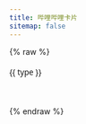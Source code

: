 ```yaml
---
title: 哔哩哔哩卡片
sitemap: false
---
```

<script src="https://cdn.jsdelivr.net/npm/hexo-tag-bilibili-card/components/bilibili-card/bilibili-card.js" data-pjax
  async></script>
<script type="module" data-pjax>
  import {
    provideFluentDesignSystem,
    fluentAccordion,
    fluentAccordionItem,
    fluentAnchor,
    fluentButton,
    fluentCombobox,
    fluentOption,
    fluentTextArea,
    fluentTextField,
    baseLayerLuminance,
    StandardLuminance
  } from "https://cdn.jsdelivr.net/npm/@fluentui/web-components/+esm";
  provideFluentDesignSystem()
    .register(
      fluentAccordion(),
      fluentAccordionItem(),
      fluentAnchor(),
      fluentButton(),
      fluentCombobox(),
      fluentOption(),
      fluentTextArea(),
      fluentTextField()
    );
  if (typeof matchMedia === "function") {
    const scheme = window.matchMedia("(prefers-color-scheme: dark)");
    if (typeof scheme !== "undefined") {
      scheme.addListener(e => baseLayerLuminance.withDefault(e.matches ? StandardLuminance.DarkMode : StandardLuminance.LightMode));
      if (scheme.matches) {
        baseLayerLuminance.withDefault(StandardLuminance.DarkMode);
      }
    }
  }
</script>

{% raw %}
<div id="vue-app">
  <div class="stack-vertical" style="row-gap: 0.3rem;">
    <settings-card>
      <template #icon>
        <svg-host src="https://cdn.jsdelivr.net/npm/@fluentui/svg-icons/icons/card_ui_20_regular.svg"></svg-host>
      </template>
      <template #header>
        <h4 class="unset">卡片 ID</h4>
      </template>
      <template #description>
        输入卡片所需的哔哩哔哩 {{ type }} ID。
      </template>
      <fluent-text-field v-model="id" placeholder="BV1y54y1a768"></fluent-text-field>
    </settings-card>
    <settings-card>
      <template #icon>
        <svg-host :src="getTypeIcon(type)"></svg-host>
      </template>
      <template #header>
        <h4 class="unset">卡片类型</h4>
      </template>
      <template #description>
        选择生成卡片的类型。
      </template>
      <value-change-host v-model="type" value-name="current-value">
        <fluent-combobox placeholder="video" value="vedio" style="width: 100%; min-width: unset;">
          <fluent-option v-for="type in types" :value="type">{{ type }}</fluent-option>
        </fluent-combobox>
      </value-change-host>
    </settings-card>
    <settings-expander expanded="true">
      <template #icon>
        <svg-host src="https://cdn.jsdelivr.net/npm/@fluentui/svg-icons/icons/database_arrow_down_20_regular.svg"></svg-host>
      </template>
      <template #header>
        <h4 class="unset">获取数据</h4>
      </template>
      <template #description>
        从哔哩哔哩获取 JSON 数据。(由于跨域限制无法自动获取信息，请手动在下方填入 JSON 数据)
      </template>
      <div class="setting-expander-content-grid">
        <input-label label="输入 JSON">
          <template #action>
            <div class="stack-horizontal" style="width: unset; column-gap: 4px;">
              <fluent-button @click="() => getApiAsync()">自动</fluent-button>
              <fluent-anchor :href="getApiUrl()" target="_blank">手动</fluent-anchor>
            </div>
          </template>
          <fluent-text-area v-model="json" resize="vertical" style="width: 100%;"></fluent-text-area>
        </input-label>
      </div>
    </settings-expander>
    <settings-card>
      <template #icon>
        <svg-host
          src="https://cdn.jsdelivr.net/npm/@fluentui/svg-icons/icons/image_arrow_forward_20_regular.svg"></svg-host>
      </template>
      <template #header>
        <h4 class="unset">图片代理</h4>
      </template>
      <template #description>
        设置封面图片的代理。
      </template>
      <fluent-text-field v-model="imageProxy" placeholder="https://images.weserv.nl/?url="></fluent-text-field>
    </settings-card>
    <settings-card>
      <template #icon>
        <svg-host src="https://cdn.jsdelivr.net/npm/@fluentui/svg-icons/icons/tag_multiple_20_regular.svg"></svg-host>
      </template>
      <template #header>
        <h4 class="unset">信息类型</h4>
      </template>
      <template #description>
        设置卡片显示信息的类型。
      </template>
      <fluent-text-field v-model="infoTypes" placeholder="views danmakus"></fluent-text-field>
    </settings-card>
    <div class="settings-card" style="padding: var(--settings-card-padding);">
      <input-label label="预览">
        <template #action>
          <fluent-button @click="() => createExample(json, imageProxy, id, type, infoTypes)">生成卡片</fluent-button>
        </template>
        <div ref="example" style="max-width: 100%;"></div>
      </input-label>
    </div>
  </div>
</div>

<template id="empty-slot-template">
  <div>
    <slot></slot>
  </div>
</template>

<template id="svg-host-template">
  <div v-html="innerHTML"></div>
</template>

<template id="input-label-template">
  <div class="input-label">
    <div class="fluent-input-label">
      <label>
        {{ label }}
      </label>
      <slot name="action"></slot>
    </div>
    <slot></slot>
  </div>
</template>

<template id="settings-presenter-template">
  <div class="settings-presenter">
    <div class="header-root">
      <div class="icon-holder" v-show="showIcon">
        <slot name="icon"></slot>
      </div>
      <div class="header-panel" v-show="showHeader && showDescription">
        <span v-show="showHeader">
          <slot name="header"></slot>
        </span>
        <span class="description" v-show="showDescription">
          <slot name="description"></slot>
        </span>
      </div>
    </div>
    <div class="content-presenter" v-show="showContent">
      <slot></slot>
    </div>
  </div>
</template>

<template id="settings-card-template">
  <div class="settings-card">
    <settings-presenter class="presenter">
      <template #icon>
        <slot name="icon"></slot>
      </template>
      <template #header>
        <slot name="header"></slot>
      </template>
      <template #description>
        <slot name="description"></slot>
      </template>
      <slot></slot>
    </settings-presenter>
  </div>
</template>

<template id="settings-expander-template">
  <fluent-accordion class="settings-expander" style="width: 100%;">
    <fluent-accordion-item class="expander" :expanded="expanded">
      <div slot="heading">
        <settings-presenter class="presenter">
          <template #icon>
            <slot name="icon"></slot>
          </template>
          <template #header>
            <slot name="header"></slot>
          </template>
          <template #description>
            <slot name="description"></slot>
          </template>
          <slot name="action-content"></slot>
        </settings-presenter>
      </div>
      <slot></slot>
    </fluent-accordion-item>
  </fluent-accordion>
</template>
{% endraw %}

<script type="module" data-pjax>
  import { createApp } from "https://cdn.jsdelivr.net/npm/vue/dist/vue.esm-browser.prod.js";
  import * as JSONBig from "https://cdn.jsdelivr.net/npm/json-bigint/+esm";
  import { HighlightJS as hljs } from "https://cdn.jsdelivr.net/npm/highlight.js/+esm";
  function checkSolt(solt) {
    if (typeof solt === "function") {
      let value = solt();
      if (value instanceof Array) {
        value = value[0];
        if (typeof value === "object") {
          if (typeof value.type === "object") {
            return true;
          }
          else {
            value = value.children;
            if (value instanceof Array) {
              return value.length > 0;
            }
          }
        }
      }
    }
    return false;
  }
  createApp({
    data() {
      return {
        id: null,
        type: "video",
        json: null,
        imageProxy: null,
        infoTypes: null,
        types: ["video", "article", "user", "live", "bangumi", "audio", "dynamic", "favorite", "album"]
      }
    },
    methods: {
      getApiUrl() {
        const id = this.id;
        if (!id) { return null; }
        else { return this.getApi(id, this.type); }
      },
      async getApiAsync() {
        if (!id) { return; }
        json = await fetch(this.getApi(id, type))
          .then(x => x.text())
          .catch(ex => ex.toString());
      },
      getTypeIcon(type) {
        switch (type) {
          case "video":
            return "https://cdn.jsdelivr.net/npm/@fluentui/svg-icons/icons/video_clip_20_regular.svg";
          case "article":
            return "https://cdn.jsdelivr.net/npm/@fluentui/svg-icons/icons/document_20_regular.svg";
          case "user":
            return "https://cdn.jsdelivr.net/npm/@fluentui/svg-icons/icons/person_20_regular.svg";
          case "live":
            return "https://cdn.jsdelivr.net/npm/@fluentui/svg-icons/icons/live_20_regular.svg";
          case "bangumi":
            return "https://cdn.jsdelivr.net/npm/@fluentui/svg-icons/icons/movies_and_tv_20_regular.svg";
          case "audio":
            return "https://cdn.jsdelivr.net/npm/@fluentui/svg-icons/icons/music_note_2_20_regular.svg";
          case "dynamic":
            return "https://cdn.jsdelivr.net/npm/@fluentui/svg-icons/icons/feed_20_regular.svg";
          case "favorite":
            return "https://cdn.jsdelivr.net/npm/@fluentui/svg-icons/icons/collections_20_regular.svg";
          case "album":
            return "https://cdn.jsdelivr.net/npm/@fluentui/svg-icons/icons/album_20_regular.svg";
          default:
            return this.getTypeIcon("video");
        }
      },
      createExample(json, imageProxy, id, type, infoTypes) {
        this.updateExample(this.createCard(JSONBig.parse(json), imageProxy, id, type, infoTypes));
      },
      updateExample(element) {
        const example = this.$refs.example;
        if (example instanceof HTMLElement) {
          if (!element) {
            example.innerHTML = '';
          }
          else {
            example.innerHTML = element;
            const pre = document.createElement("pre");
            pre.className = "highlight html language-html";
            pre.style.marginTop = "calc(var(--design-unit) * 1px)";
            pre.style.marginBottom = "unset";
            pre.style.borderRadius = "6px";
            const code = document.createElement("code");
            code.innerText = element;
            pre.appendChild(code);
            example.appendChild(pre);
            hljs.highlightElement(code);
          }
        }
      },
      createCard(token, imageProxy, id, type, infoTypes) {
        if (!token) { return ''; }
        let message;
        switch (type) {
          case "video":
            message = this.getVideoMessage(id, token);
            break;
          case "article":
            message = this.getArticleMessage(id, token);
            break;
          case "user":
            message = this.getUserMessage(id, token);
            break;
          case "live":
            message = this.getLiveMessage(id, token);
            break;
          case "bangumi":
            message = this.getBangumiMessage(id, token);
            break;
          case "audio":
            message = this.getAudioMessage(id, token);
            break;
          case "dynamic":
            message = this.getDynamicMessage(id, token);
            break;
          case "favorite":
            message = this.getFavoriteMessage(id, token);
            break;
          case "album":
            message = this.getAlbumMessage(id, token);
            break;
          default:
            const code = id.slice(0, 2).toLowerCase();
            switch (code) {
              case "cv":
                return this.createCard(token, imageProxy, id, "article");
              case "md":
                return this.createCard(token, imageProxy, id, "bangumi");
              case "au":
                return this.createCard(token, imageProxy, id, "audio");
              case "bv":
              case "av":
              default:
                return this.createCard(token, imageProxy, id, "video");
            }
        }
        return this.createElement(imageProxy, infoTypes, message);
      },
      getApi(id, type) {
        switch (type) {
          case "video":
            const vid = this.getVid(id);
            return `https://api.bilibili.com/x/web-interface/view?${vid.type}=${vid.id}`;
          case "article":
            const cvid = id.slice(0, 2).toLowerCase() === "cv" ? id.slice(2) : id;
            return `https://api.bilibili.com/x/article/viewinfo?id=${cvid}`;
          case "user":
            return `https://api.bilibili.com/x/web-interface/card?mid=${id}`;
          case "live":
            return `https://api.live.bilibili.com/room/v1/Room/get_info?room_id=${id}`;
          case "bangumi":
            const mdid = id.slice(0, 2).toLowerCase() === "md" ? id.slice(2) : id;
            return `https://api.bilibili.com/pgc/review/user?media_id=${mdid}`;
          case "audio":
            const auid = id.slice(0, 2).toLowerCase() === "au" ? id.slice(2) : id;
            return `https://api.bilibili.com/audio/music-service-c/web/song/info?sid=${auid}`;
          case "dynamic":
            return `https://api.vc.bilibili.com/dynamic_svr/v1/dynamic_svr/get_dynamic_detail?dynamic_id=${id}`;
          case "favorite":
            return `https://api.bilibili.com/x/v3/fav/folder/info?media_id=${id}`;
          case "album":
            return `https://api.vc.bilibili.com/link_draw/v1/doc/detail?doc_id=${id}`;
          default:
            const code = id.slice(0, 2).toLowerCase();
            switch (code) {
              case "cv":
                return this.getApi(id, "article");
              case "md":
                return this.getApi(id, "bangumi");
              case "au":
                return this.getApi(id, "audio");
              case "bv":
              case "av":
              default:
                return this.getApi(id, "video");
            }
        }
      },
      getVideoMessage(id, token) {
        switch (token?.code) {
          case 0:
            const data = token?.data;
            if (data) {
              return {
                vid: data.bvid,
                type: "video",
                title: data.title,
                author: data.owner?.name,
                cover: data.pic,
                duration: this.formatSecondsToTime(data.duration),
                views: this.formatLargeNumber(data.stat?.view),
                danmakus: this.formatLargeNumber(data.stat?.danmaku),
                comments: this.formatLargeNumber(data.stat?.reply),
                favorites: this.formatLargeNumber(data.stat?.favorite),
                coins: this.formatLargeNumber(data.stat?.coin),
                likes: this.formatLargeNumber(data.stat?.like)
              };
            }
            else {
              console.warn(`Failed to get bilibli video ${id}`);
              return {
                vid: id,
                type: "video",
                title: "出错了！"
              }
            }
          case -400:
            warn(token.code, token.message);
            return {
              vid: id,
              type: "video",
              title: `出错了！${token.code}`
            };
          case -403:
            warn(token.code, token.message);
            return {
              vid: id,
              type: "video",
              title: `权限不足！${token.code}`
            };
          case -404:
            warn(token.code, token.message);
            return {
              vid: id,
              type: "video",
              title: `视频不存在！${token.code}`
            };
          case 62002:
            warn(token.code, token.message);
            return {
              vid: id,
              type: "video",
              title: `稿件不可见！${token.code}`
            };
          case 62004:
            warn(token.code, token.message);
            return {
              vid: id,
              type: "video",
              title: `稿件审核中！${token.code}`
            };
          default:
            warn(token?.code, token?.message);
            return {
              vid: id,
              type: "video",
              title: `出错了！${token?.code}`
            };
        }
        function warn(code, message) {
          console.warn(`Failed to get bilibli video ${id}: { code: ${code}, message: ${message} }`);
        }
      },
      getArticleMessage(id, token) {
        switch (token?.code) {
          case 0:
            const data = token?.data;
            if (data) {
              return {
                vid: id,
                type: "article",
                title: data.title,
                author: data.author_name,
                cover: data.banner_url,
                views: this.formatLargeNumber(data.stat?.view),
                comments: this.formatLargeNumber(data.stat?.reply),
                favorites: this.formatLargeNumber(data.stat?.favorite),
                coins: this.formatLargeNumber(data.stat?.coin),
                likes: this.formatLargeNumber(data.stat?.like)
              };
            }
            else {
              console.warn(`Failed to get bilibli article ${id}`);
              return {
                vid: id,
                type: "article",
                title: "出错了！"
              }
            }
          case -400:
            warn(token.code, token.message);
            return {
              vid: id,
              type: "article",
              title: `出错了！${token.code}`
            };
          case -404:
            warn(token.code, token.message);
            return {
              vid: id,
              type: "article",
              title: `专栏不存在！${token.code}`
            };
          default:
            warn(token?.code, token?.message);
            return {
              vid: id,
              type: "article",
              title: `出错了！${token?.code}`
            };
        }
        function warn(code, message) {
          console.warn(`Failed to get bilibli article ${id}: { code: ${code}, message: ${message} }`);
        }
      },
      getUserMessage(id, token) {
        switch (token?.code) {
          case 0:
            const data = token?.data;
            if (data) {
              return {
                vid: data.card?.mid,
                type: "user",
                title: `${data.card?.name}\n${data.card?.sign}`,
                author: data.card?.name,
                cover: data.card?.face,
                views: this.formatLargeNumber(data.card?.fans),
                likes: this.formatLargeNumber(data.like_num)
              };
            }
            else {
              console.warn(`Failed to get bilibli article ${id}`);
              return {
                vid: id,
                type: "user",
                title: "出错了！"
              }
            }
          case -400:
            warn(token.code, token.message);
            return {
              vid: id,
              type: "user",
              title: `出错了！${token.code}`
            };
          default:
            warn(token?.code, token?.message);
            return {
              vid: id,
              type: "user",
              title: `出错了！${token?.code}`
            };
        }
        function warn(code, message) {
          console.warn(`Failed to get bilibli user ${id}: { code: ${code}, message: ${message} }`);
        }
      },
      getLiveMessage(id, token) {
        switch (token?.code) {
          case 0:
            const data = token?.data;
            if (data) {
              return {
                vid: data.room_id,
                type: "live",
                title: data.title,
                cover: data.user_cover,
                views: this.formatLargeNumber(data.online)
              };
            }
            else {
              console.warn(`Failed to get bilibli live ${id}`);
              return {
                vid: id,
                type: "live",
                title: "出错了！"
              }
            }
          case 1:
            warn(token.code, token.message);
            return {
              vid: id,
              type: "live",
              title: `房间不存在！${token.code}`
            };
          default:
            warn(token?.code, token?.message);
            return {
              vid: id,
              type: "live",
              title: `出错了！${token?.code}`
            };
        }
        function warn(code, message) {
          console.warn(`Failed to get bilibli live ${id}: { code: ${code}, message: ${message} }`);
        }
      },
      getBangumiMessage(id, token) {
        switch (token?.code) {
          case 0:
            const data = token?.result;
            if (data) {
              return {
                vid: data.media?.media_id,
                type: "bangumi",
                title: data.media?.title,
                author: data.media?.type_name,
                cover: data.media?.horizontal_picture,
                favorites: data.media?.rating?.score
              };
            }
            else {
              if (log) {
                log.warn(`Failed to get bilibli article ${id}`);
              }
              return {
                vid: id,
                type: "bangumi",
                title: "出错了！"
              }
            }
          case -400:
            warn(token.code, token.message);
            return {
              vid: id,
              type: "bangumi",
              title: `出错了！${token.code}`
            };
          case -404:
            warn(token.code, token.message);
            return {
              vid: id,
              type: "bangumi",
              title: `番剧不存在！${token.code}`
            };
          default:
            warn(token?.code, token?.message);
            return {
              vid: id,
              type: "bangumi",
              title: `出错了！${token?.code}`
            };
        }
        function warn(code, message) {
          console.warn(`Failed to get bilibli user ${id}: { code: ${code}, message: ${message} }`);
        }
      },
      getAudioMessage(id, token) {
        switch (token?.code) {
          case 0:
            const data = token?.data;
            if (data) {
              return {
                vid: data.id,
                type: "audio",
                title: data.title,
                author: data.author,
                cover: data.cover,
                duration: this.formatSecondsToTime(data.duration),
                views: this.formatLargeNumber(data.statistic?.play),
                comments: this.formatLargeNumber(data.statistic?.comment),
                favorites: this.formatLargeNumber(data.statistic?.collect),
                coins: this.formatLargeNumber(data.coin_num)
              };
            }
            else {
              if (log) {
                log.warn(`Failed to get bilibli audio ${id}`);
              }
              return {
                vid: id,
                type: "audio",
                title: "出错了！"
              }
            }
          default:
            warn(token?.code, token?.message);
            return {
              vid: id,
              type: "audio",
              title: `出错了！${token?.code}`
            };
        }
        function warn(code, message) {
          console.warn(`Failed to get bilibli audio ${id}: { code: ${code}, message: ${message} }`);
        }
      },
      getDynamicMessage(id, token) {
        switch (token?.code) {
          case 0:
            const data = token?.data;
            if (data) {
              const card = JSON.parse(data.card?.card);
              return {
                vid: data.card?.desc?.dynamic_id,
                type: "dynamic",
                title: card?.item?.description,
                author: data.card?.desc?.user_profile?.info?.uname,
                cover: card?.item?.pictures[0]?.img_src,
                views: this.formatLargeNumber(data.card?.desc?.view),
                comments: this.formatLargeNumber(data.card?.desc?.comment),
                likes: this.formatLargeNumber(data.card?.desc?.like)
              };
            }
            else {
              console.warn(`Failed to get bilibli dynamic ${id}`);
              return {
                vid: id,
                type: "dynamic",
                title: "出错了！"
              }
            }
          default:
            warn(token?.code, token?.message);
            return {
              vid: id,
              type: "dynamic",
              title: `出错了！${token?.code}`
            };
        }
        function warn(code, message) {
          console.warn(`Failed to get bilibli dynamic ${id}: { code: ${code}, message: ${message} }`);
        }
      },
      getFavoriteMessage(id, token) {
        switch (token?.code) {
          case 0:
            const data = token?.data;
            if (data) {
              return {
                vid: data.id,
                type: "favorite",
                title: data.title,
                author: data.upper?.name,
                cover: data.cover,
                views: this.formatLargeNumber(data.cnt_info?.play),
                favorites: this.formatLargeNumber(data.cnt_info?.collect)
              };
            }
            else {
              console.warn(`Failed to get bilibli favorite ${id}`);
              return {
                vid: id,
                type: "favorite",
                title: "出错了！"
              }
            }
          case -400:
            warn(token.code, token.message);
            return {
              vid: id,
              type: "favorite",
              title: `出错了！${token.code}`
            };
          case -403:
            warn(token.code, token.message);
            return {
              vid: id,
              type: "favorite",
              title: `权限不足！${token.code}`
            };
          default:
            warn(token?.code, token?.message);
            return {
              vid: id,
              type: "favorite",
              title: `出错了！${token?.code}`
            };
        }
        function warn(code, message) {
          console.warn(`Failed to get bilibli favorite ${id}: { code: ${code}, message: ${message} }`);
        }
      },
      getAlbumMessage(id, token) {
        switch (token?.code) {
          case 0:
            const data = token?.data;
            if (data) {
              return {
                vid: data.item?.doc_id,
                type: "album",
                title: data.item?.title,
                author: data.user?.name,
                cover: data.item?.pictures[0]?.img_src,
                views: this.formatLargeNumber(data.item?.view_count),
                comments: this.formatLargeNumber(data.item?.comment_count),
                favorites: this.formatLargeNumber(data.item?.collect_count),
                likes: this.formatLargeNumber(data.item?.like_count)
              };
            }
            else {
              console.warn(`Failed to get bilibli album ${id}`);
              return {
                vid: id,
                type: "album",
                title: "出错了！"
              }
            }
          case 110001:
            warn(token.code, token.message);
            return {
              vid: id,
              type: "album",
              title: `相册不存在！${token.code}`
            };
          default:
            warn(token?.code, token?.message);
            return {
              vid: id,
              type: "album",
              title: `出错了！${token?.code}`
            };
        }
        function warn(code, message) {
          console.warn(`Failed to get bilibli album ${id}: { code: ${code}, message: ${message} }`);
        }
      },
      createElement(imageProxy, infoTypes, { vid, type, title, author, cover, duration, views, danmakus, comments, favorites, coins, likes }) {
        const attributes = ["bilibili-card"];
        if (vid) {
          attributes.push(`vid="${vid}"`);
        }
        if (type) {
          attributes.push(`type="${type}"`);
        }
        if (title) {
          attributes.push(`title="${title}"`);
        }
        if (author) {
          attributes.push(`author="${author}"`);
        }
        if (cover) {
          attributes.push(`cover="${cover}"`);
        }
        if (duration) {
          attributes.push(`duration="${duration}"`);
        }
        if (views) {
          attributes.push(`views="${views}"`);
        }
        if (danmakus) {
          attributes.push(`danmakus="${danmakus}"`);
        }
        if (comments) {
          attributes.push(`comments="${comments}"`);
        }
        if (favorites) {
          attributes.push(`favorites="${favorites}"`);
        }
        if (coins) {
          attributes.push(`coins="${coins}"`);
        }
        if (likes) {
          attributes.push(`likes="${likes}"`);
        }
        if (infoTypes) {
          attributes.push(`info-types="${infoTypes}"`);
        }
        if (imageProxy) {
          attributes.push(`image-proxy="${imageProxy}"`);
        }
        return `<${attributes.join(' ')}></bilibili-card>`;
      },
      getVid(id) {
        const type = id.slice(0, 2).toUpperCase();
        if (type === "BV") {
          return { id: id, type: "bvid" };
        }
        else if (type === "AV") {
          return { id: id.slice(2), type: "aid" };
        }
        else {
          const num = Number(id);
          if (isNaN(num)) {
            return { id: `BV${id}`, type: "bvid" };
          }
          else {
            return { id: num, type: "aid" };
          }
        }
      },
      formatLargeNumber(num) {
        return (num >= 1E8)
          ? `${(num / 1E8).toFixed(1)}亿`
          : (num >= 1E4)
            ? `${(num / 1E4).toFixed(1)}万`
            : num;
      },
      formatSecondsToTime(second) {
        const sec = second % 60;
        const min = Math.floor(second / 60) % 60;
        const hour = Math.floor(second / 3600);
        const times = [];
        if (hour) {
          times.push(hour);
        }
        times.push(min);
        times.push(sec);
        return times.map(n => n.toString().padStart(2, 0)).join(':');
      }
    }
  }).component("value-change-host", {
    template: "#empty-slot-template",
    props: {
      valueName: String,
      modelValue: String
    },
    emits: ['update:modelValue'],
    watch: {
      valueName(newValue, oldValue) {
        if (newValue !== oldValue) {
          if (typeof this.mutation !== "undefined") {
            this.mutation.disconnect();
            this.mutation = undefined;
            if (newValue) {
              this.registerObserver(newValue);
            }
          }
        }
      },
      modelValue(newValue, oldValue) {
        if (newValue !== oldValue) {
          const valueName = this.valueName;
          if (valueName) {
            const $el = this.$el;
            if ($el instanceof HTMLElement) {
              const element = $el.children[0];
              if (element instanceof HTMLElement) {
                element.setAttribute(valueName, newValue);
              }
            }
          }
        }
      }
    },
    methods: {
      registerObserver(valueName) {
        const $el = this.$el;
        if ($el instanceof HTMLElement) {
          const element = $el.children[0];
          if (element instanceof HTMLElement) {
            element.setAttribute(valueName, this.modelValue);
            this.mutation = new MutationObserver((mutationsList, observer) => {
              for (const mutation of mutationsList) {
                if (mutation.type === "attributes" && mutation.attributeName === valueName) {
                  const target = mutation.target;
                  if (target instanceof HTMLElement) {
                    const value = target.getAttribute(valueName);
                    this.$emit('update:modelValue', value);
                  }
                }
              }
            }).observe(
              element,
              {
                attributes: true,
                attributeFilter: [this.valueName]
              }
            );
          }
        }
      }
    },
    mounted() {
      const valueName = this.valueName;
      if (valueName) {
        this.registerObserver(valueName);
      }
    }
  }).component("svg-host", {
    template: "#svg-host-template",
    props: {
      src: String
    },
    data() {
      return {
        innerHTML: null
      }
    },
    watch: {
      src(newValue, oldValue) {
        if (newValue !== oldValue) {
          this.getSVGAsync(newValue).then(svg => this.innerHTML = svg);
        }
      }
    },
    methods: {
      async getSVGAsync(src) {
        if (src) {
          try {
            return await fetch(src)
              .then(response => response.text());
          }
          catch (ex) {
            console.error(ex);
          }
        }
        return '';
      }
    },
    mounted() {
      this.getSVGAsync(this.src).then(svg => this.innerHTML = svg);
    }
  }).component("input-label", {
    template: "#input-label-template",
    props: {
      label: String
    }
  }).component("settings-presenter", {
    template: "#settings-presenter-template",
    data() {
      return {
        showIcon: false,
        showHeader: false,
        showDescription: false,
        showContent: false,
      };
    },
    methods: {
      setShowSlots() {
        const slots = this.$slots;
        this.showIcon = checkSolt(slots.icon);
        this.showHeader = checkSolt(slots.header);
        this.showDescription = checkSolt(slots.description);
        this.showContent = checkSolt(slots.default);
      }
    },
    created() {
      this.setShowSlots();
    },
    beforeUpdate() {
      this.setShowSlots();
    }
  }).component("settings-card", {
    template: "#settings-card-template"
  }).component("settings-expander", {
    template: "#settings-expander-template",
    props: {
      expanded: String
    }
  }).mount("#vue-app");
</script>

<style>
  @import 'https://cdn.jsdelivr.net/gh/microsoft/fluentui-blazor@dev/src/Core/Components/Label/FluentInputLabel.razor.css';

  #vue-app {
    font-family: "Segoe UI Variable", "Segoe UI", sans-serif;
    font-size: 14px;
    line-height: 20px;
    font-weight: 400;
  }

  #vue-app * {
    --settings-card-padding: 16px;
    --settings-expander-header-padding: 4px 0px 4px 8px;
    --settings-expander-item-padding: 0px 36px 0px 50px;
  }

  #vue-app .stack-vertical {
    display: flex;
    flex-direction: column;
    align-items: start;
    justify-content: start;
    gap: 10px;
    width: 100%;
  }

  #vue-app .stack-horizontal {
    display: flex;
    flex-direction: row;
    justify-content: start;
    align-items: center;
    gap: 10px;
    width: 100%;
  }

  #vue-app h6.unset,
  #vue-app h5.unset,
  #vue-app h4.unset,
  #vue-app h3.unset,
  #vue-app h2.unset,
  #vue-app h1.unset {
    margin-top: unset;
    margin-bottom: unset;
    font-weight: unset;
    font-family: unset;
    font-size: unset;
    line-height: unset;
  }

  .input-label .fluent-input-label {
    display: flex;
    justify-content: space-between;
    align-items: center;
    cursor: unset;
  }

  .input-label .fluent-input-label label {
    cursor: pointer;
  }

  .settings-presenter {
    display: flex;
    justify-content: space-between;
    align-items: center;
  }

  .settings-presenter * {
    --settings-card-description-font-size: 12px;
    --settings-card-header-icon-max-size: 20px;
    --settings-card-content-min-width: 240px;
    --settings-card-header-icon-margin: 0px 20px 0px 2px;
    --settings-card-vertical-header-content-spacing: 8px 0px 0px 0px;
  }

  .settings-presenter div.header-root {
    display: flex;
    align-items: center;
    flex: 1;
  }

  .settings-presenter div.icon-holder {
    max-width: var(--settings-card-header-icon-max-size);
    max-height: var(--settings-card-header-icon-max-size);
    margin: var(--settings-card-header-icon-margin);
    fill: currentColor;
  }

  .settings-presenter div.header-panel {
    display: flex;
    flex-direction: column;
    margin: 0px 24px 0px 0px;
  }

  .settings-presenter span.description {
    font-size: var(--settings-card-description-font-size);
    color: var(--neutral-fill-strong-hover);
  }

  .settings-presenter div.content-presenter {
    display: grid;
  }

  .settings-presenter a.text-button {
    font-weight: bold;
    text-decoration: unset;
  }

  @media (max-width: 600px) {
    .settings-presenter {
      flex-flow: column;
      justify-content: unset;
      align-items: unset;
    }

    .settings-presenter * {
      --settings-card-content-min-width: auto;
    }

    .settings-presenter div.header-panel {
      margin: unset;
    }

    .settings-presenter div.content-presenter {
      margin: var(--settings-card-vertical-header-content-spacing);
    }
  }

  .settings-card {
    display: block;
    height: var(--card-height, 100%);
    width: var(--card-width, 100%);
    box-sizing: border-box;
    background: var(--neutral-fill-input-rest);
    color: var(--neutral-foreground-rest);
    border: calc(var(--stroke-width)* 1px) solid var(--neutral-stroke-layer-rest);
    border-radius: calc(var(--layer-corner-radius)* 1px);
    box-shadow: var(--elevation-shadow-card-rest);
  }

  .settings-card .presenter {
    padding: var(--settings-card-padding);
  }

  .settings-card div.content-grid {
    display: flex;
    justify-content: space-between;
    align-items: center;
  }

  .settings-expander fluent-accordion-item.expander {
    box-sizing: border-box;
    box-shadow: var(--elevation-shadow-card-rest);
  }

  .settings-expander .presenter {
    padding: var(--settings-expander-header-padding);
  }

  .settings-expander div.setting-expander-content-grid {
    padding: var(--settings-expander-item-padding);
  }
</style>